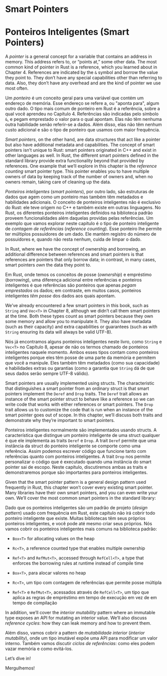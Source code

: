 # Smart Pointers

# Ponteiros Inteligentes (Smart Pointers)

A *pointer* is a general concept for a variable that contains an address in
memory. This address refers to, or “points at,” some other data. The most common
kind of pointer in Rust is a reference, which you learned about in Chapter 4.
References are indicated by the `&` symbol and borrow the value they point to.
They don’t have any special capabilities other than referring to data. Also,
they don’t have any overhead and are the kind of pointer we use most often.

Um *ponteiro* é um conceito geral para uma variável que contém um endereço de
memória. Esse endereço se refere a, ou "aponta para", algum outro dado. O tipo
mais comum de ponteiro em Rust é a referência, sobre a qual você aprendeu no
Capítulo 4. Referências são indicadas pelo símbolo `&`, e pegam emprestado o
valor para o qual apontam. Elas não têm nenhuma outra habilidade senão
referir-se a dados. Além disso, elas não têm nenhum custo adicional e são o tipo
de ponteiro que usamos com maior frequência.

*Smart pointers*, on the other hand, are data structures that act like a pointer
but also have additional metadata and capabilities. The concept of smart
pointers isn’t unique to Rust: smart pointers originated in C++ and exist in
other languages as well. In Rust, the different smart pointers defined in the
standard library provide extra functionality beyond that provided by references.
One example that we’ll explore in this chapter is the *reference counting* smart
pointer type. This pointer enables you to have multiple owners of data by
keeping track of the number of owners and, when no owners remain, taking care of
cleaning up the data.

*Ponteiros inteligentes* (*smart pointers*), por outro lado, são estruturas de
dados que agem como um ponteiro mas também têm metadados e habilidades
adicionais. O conceito de ponteiros inteligentes não é exclusivo do Rust: ele
teve origem no C++ e também existe em outras linguagens. No Rust, os diferentes
ponteiros inteligentes definidos na biblioteca padrão proveem funcionalidades
além daquelas providas pelas referências. Um exemplo que vamos explorar neste
capítulo é o tipo de ponteiro inteligente de *contagem de referências*
(*reference counting*). Esse ponteiro lhe permite ter múltiplos possuidores de
um dado. Ele mantém registro do número de possuidores e, quando não resta
nenhum, cuida de limpar o dado.

In Rust, where we have the concept of ownership and borrowing, an additional
difference between references and smart pointers is that references are pointers
that only borrow data; in contrast, in many cases, smart pointers *own* the data
they point to.

Em Rust, onde temos os conceitos de posse (*ownership*) e empréstimo
(*borrowing*), uma diferença adicional entre referências e ponteiros
inteligentes é que referências são ponteiros que apenas *pegam emprestados* os
dados; em contraste, em muitos casos, ponteiros inteligentes *têm posse* dos
dados aos quais apontam.

We’ve already encountered a few smart pointers in this book, such as `String`
and `Vec<T>` in Chapter 8, although we didn’t call them smart pointers at the
time. Both these types count as smart pointers because they own some memory and
allow you to manipulate it. They also have metadata (such as their capacity) and
extra capabilities or guarantees (such as with `String` ensuring its data will
always be valid UTF-8).

Nós já encontramos alguns ponteiros inteligentes neste livro, como `String` e
`Vec<T>` no Capítulo 8, apesar de não os termos chamado de ponteiros
inteligentes naquele momento. Ambos esses tipos contam como ponteiros
inteligentes porque eles têm posse de uma parte da memória e permitem que você a
manipule. Eles também têm metadados (como sua capacidade) e habilidades extras
ou garantias (como a garantia que `String` dá de que seus dados serão sempre
UTF-8 válido).

Smart pointers are usually implemented using structs. The characteristic that
distinguishes a smart pointer from an ordinary struct is that smart pointers
implement the `Deref` and `Drop` traits. The `Deref` trait allows an instance of
the smart pointer struct to behave like a reference so we can write code that
works with either references or smart pointers. The `Drop` trait allows us to
customize the code that is run when an instance of the smart pointer goes out of
scope. In this chapter, we’ll discuss both traits and demonstrate why they’re
important to smart pointers.

Ponteiros inteligentes normalmente são implementados usando structs. A
característica que distingue um ponteiro inteligente de uma struct qualquer é
que ele implementa as traits `Deref` e `Drop`. A trait `Deref` permite que uma
instância da struct do ponteiro inteligente se comporte como uma referência.
Assim podemos escrever código que funcione tanto com referências quanto com
ponteiros inteligentes. A trait `Drop` nos permite personalizar o código que é
executado quando uma instância do smart pointer sai de escopo. Neste capítulo,
discutiremos ambas as traits e demonstraremos porque são importantes para
ponteiros inteligentes.

Given that the smart pointer pattern is a general design pattern used frequently
in Rust, this chapter won’t cover every existing smart pointer. Many libraries
have their own smart pointers, and you can even write your own. We’ll cover the
most common smart pointers in the standard library:

Dado que os ponteiros inteligentes são um padrão de projeto (*design pattern*)
usado com frequência em Rust, este capítulo não irá cobrir todo ponteiro
inteligente que existe. Muitas bibliotecas têm seus próprios ponteiros
inteligentes, e você pode até mesmo criar seus próprios. Nós vamos cobrir os
ponteiros inteligentes mais comuns na biblioteca padrão:

* `Box<T>` for allocating values on the heap
* `Rc<T>`, a reference counted type that enables multiple ownership
* `Ref<T>` and `RefMut<T>`, accessed through `RefCell<T>`, a type that enforces
  the borrowing rules at runtime instead of compile time

* `Box<T>`, para alocar valores no heap
* `Rc<T>`, um tipo com contagem de referências que permite posse múltipla
* `Ref<T>` e `RefMut<T>`, acessados através de `RefCell<T>`, um tipo que aplica
  as regras de empréstimo em tempo de execução em vez de em tempo de compilação

In addition, we’ll cover the *interior mutability* pattern where an immutable
type exposes an API for mutating an interior value. We’ll also discuss
*reference cycles*: how they can leak memory and how to prevent them.

Além disso, vamos cobrir a pattern de *mutabilidade interior* (*interior
mutability*), onde um tipo imutável expõe uma API para modificar um valor
interno. Também vamos discutir *ciclos de referências*: como eles podem vazar
memória e como evitá-los.

Let’s dive in!

Mergulhemos!
